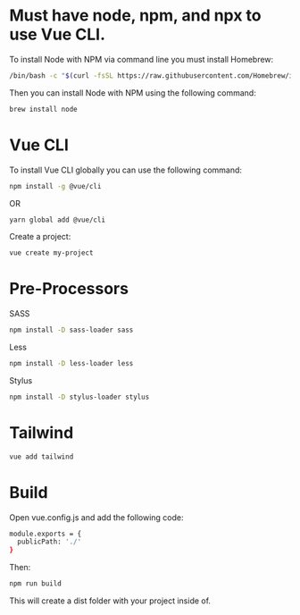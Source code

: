 # Must have node, npm, and npx to use Vue CLI.

To install Node with NPM via command line you must install Homebrew:
```bash
/bin/bash -c "$(curl -fsSL https://raw.githubusercontent.com/Homebrew/install/HEAD/install.sh)"
```

Then you can install Node with NPM using the following command:
```bash
brew install node
```

# Vue CLI

To install Vue CLI globally you can use the following command:
```bash
npm install -g @vue/cli
```
OR
```bash
yarn global add @vue/cli
```

Create a project:
```bash
vue create my-project
```

# Pre-Processors

SASS
```bash
npm install -D sass-loader sass
```

Less
```bash
npm install -D less-loader less
```

Stylus
```bash
npm install -D stylus-loader stylus
```


# Tailwind

```bash
vue add tailwind
```

# Build

Open vue.config.js and add the following code:
```bash
module.exports = {
  publicPath: './'
}
```

Then:
```bash
npm run build
```

This will create a dist folder with your project inside of.
